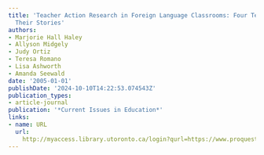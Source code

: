 ```yaml
---
title: 'Teacher Action Research in Foreign Language Classrooms: Four Teachers Tell
  Their Stories'
authors:
- Marjorie Hall Haley
- Allyson Midgely
- Judy Ortiz
- Teresa Romano
- Lisa Ashworth
- Amanda Seewald
date: '2005-01-01'
publishDate: '2024-10-10T14:22:53.074543Z'
publication_types:
- article-journal
publication: '*Current Issues in Education*'
links:
- name: URL
  url: 
    http://myaccess.library.utoronto.ca/login?qurl=https://www.proquest.com/docview/61796846?accountid=14771&bdid=38382&_bd=poKGXFOZEOgIT6zH%2BjUN5J7lv5o%3D
---
```

